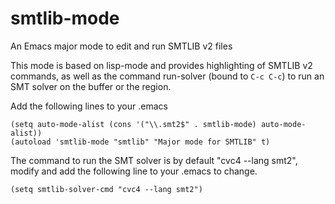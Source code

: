 smtlib-mode
===========

An Emacs major mode to edit and run SMTLIB v2 files

This mode is based on lisp-mode and provides highlighting of SMTLIB v2 commands, as well as the command run-solver (bound to `C-c C-c`) to run an SMT solver on the buffer or the region.

Add the following lines to your .emacs 
```
(setq auto-mode-alist (cons '("\\.smt2$" . smtlib-mode) auto-mode-alist))
(autoload 'smtlib-mode "smtlib" "Major mode for SMTLIB" t)
```

The command to run the SMT solver is by default "cvc4 --lang smt2", modify and add the following line to your .emacs to change.

```
(setq smtlib-solver-cmd "cvc4 --lang smt2")
```
